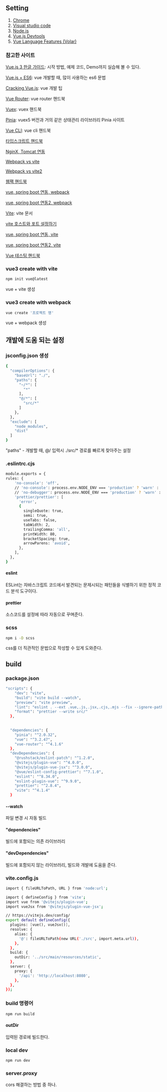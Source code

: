 ## Setting

1. [Chrome](https://www.google.com/intl/ko_kr/chrome/)
2. [Visual studio code](https://code.visualstudio.com/download)
3. [Node.js](https://nodejs.org/ko/download)
4. [Vue.js Devtools](https://chrome.google.com/webstore/search/vue.js%20devtools)
5. [Vue Language Features (Volar)](https://marketplace.visualstudio.com/items?itemName=Vue.volar)

### 참고한 사이트

[Vue.js 3 한글 가이드](https://v3-docs.vuejs-korea.org/guide/quick-start.html#creating-a-vue-application): 시작 방법, 예제 코드, Demo까지 실습해 볼 수 있다.

[Vue.js + ES6](https://joshua1988.github.io/es6-online-book/): vue 개발할 때, 많이 사용하는 es6 문법

[Cracking Vue.js](https://joshua1988.github.io/vue-camp/): vue 개발 팁

[Vue Router](https://v3.router.vuejs.org/kr/): vue router 핸드북

[Vuex](https://vuex.vuejs.org/): vuex 핸드북

[Pinia](https://pinia.vuejs.kr/): vuex5 버전과 거의 같은 상태관리 라이브러리 Pinia 사이트

[Vue CLI](https://cli.vuejs.org/): vue cli 핸드북

[타입스크립트 핸드북](https://joshua1988.github.io/ts/)

[NginX, Tomcat 연동](https://haengsin.tistory.com/114?category=900169)

[Webpack vs vite](https://hmk1022.tistory.com/m/entry/webpack%EA%B3%BC-vite)

[Webpack vs vite2](https://velog.io/@eamon3481/Vite-%EB%8A%94-Webpack%EC%9D%84-%EB%8C%80%EC%B2%B4-%EA%B0%80%EB%8A%A5%ED%95%A0%EA%B9%8C)

[웹팩 핸드북](https://joshua1988.github.io/webpack-guide/)

[vue, spring boot 연동, webpack](https://doozi0316.tistory.com/entry/Vuejs-Spring-Boot-MySQL-MyBatis-%EB%A7%9B%EC%A7%91-%EC%A7%80%EB%8F%84-%EB%A7%8C%EB%93%A4%EA%B8%B01-Spring-Boot-Vuejs-%EC%84%A4%EC%B9%98-%EB%B0%8F-%EC%97%B0%EB%8F%99%ED%95%98%EA%B8%B0)

[vue, spring boot 연동2, webpack](https://velog.io/@blessole/Vue.js-Spring-Boot-%ED%94%84%EB%A1%9C%EC%A0%9D%ED%8A%B8-%EC%97%B0%EB%8F%99-%EB%B6%84%EB%A6%AC%EB%90%9C-%ED%94%84%EB%A1%9C%EC%A0%9D%ED%8A%B8-%EC%97%B0%EB%8F%99%ED%95%98%EA%B8%B0)

[Vite](https://vitejs-kr.github.io/): vite 문서

[vite 호스트와 포트 설정하기](https://osg.kr/archives/648)

[vue, spring boot 연동, vite](https://velog.io/@wooryung/Spring-Boot%EC%99%80-Vue.js-%EC%97%B0%EB%8F%99%ED%95%98%EA%B8%B0)

[vue, spring boot 연동2, vite](https://nyximos.tistory.com/112)

[Vue 테스팅 핸드북](https://lmiller1990.github.io/vue-testing-handbook/ko/)

### vue3 create with vite

```sh
npm init vue@latest
```

vue + vite 생성

### vue3 create with webpack

```sh
vue create '프로젝트 명'
```

vue + webpack 생성

## 개발에 도움 되는 설정

### jsconfig.json 생성

```sh
{
  "compilerOptions": {
    "baseUrl": "./",
    "paths": {
      "~/*": [
        "*"
      ],
      "@/*": [
        "src/*"
      ]
    },
  },
  "exclude": [
    "node_modules",
    "dist"
  ]
}
```

"paths" - 개발할 때, @/ 입력시 ./src/* 경로를 빠르게 찾아주는 설정

### .eslintrc.cjs

```sh
module.exports = {
rules: {
    'no-console': 'off',
    // 'no-console': process.env.NODE_ENV === 'production' ? 'warn' : 'off',
    // 'no-debugger': process.env.NODE_ENV === 'production' ? 'warn' : 'off',
    'prettier/prettier': [
      'error',
      {
        singleQuote: true,
        semi: true,
        useTabs: false,
        tabWidth: 2,
        trailingComma: 'all',
        printWidth: 80,
        bracketSpacing: true,
        arrowParens: 'avoid',
      },
    ],
  },
}
```

#### eslint 

ESLint는 자바스크립트 코드에서 발견되는 문제시되는 패턴들을 식별하기 위한 정적 코드 분석 도구이다. 

#### prettier

소스코드를 설정에 따라 자동으로 꾸며준다.

### scss

```sh
npm i -D scss
```

css를 더 직관적인 문법으로 작성할 수 있게 도와준다.

## build

### package.json

```sh
"scripts": {
    "dev": "vite",
    "build": "vite build --watch",
    "preview": "vite preview",
    "lint": "eslint . --ext .vue,.js,.jsx,.cjs,.mjs --fix --ignore-path .gitignore",
    "format": "prettier --write src/"
  },
  
  
  "dependencies": {
    "pinia": "^2.0.32",
    "vue": "^3.2.47",
    "vue-router": "^4.1.6"
  },
  "devDependencies": {
    "@rushstack/eslint-patch": "^1.2.0",
    "@vitejs/plugin-vue": "^4.0.0",
    "@vitejs/plugin-vue-jsx": "^3.0.0",
    "@vue/eslint-config-prettier": "^7.1.0",
    "eslint": "^8.34.0",
    "eslint-plugin-vue": "^9.9.0",
    "prettier": "^2.8.4",
    "vite": "^4.1.4"
  }
```

#### --watch

파일 변경 시 자동 빌드

#### "dependencies"

빌드에 포함되는 의존 라이브러리

#### "devDependencies"

빌드에 포함되지 않는 라이브러리, 빌드와 개발에 도움을 준다.

### vite.config.js

```sh
import { fileURLToPath, URL } from 'node:url';

import { defineConfig } from 'vite';
import vue from '@vitejs/plugin-vue';
import vueJsx from '@vitejs/plugin-vue-jsx';

// https://vitejs.dev/config/
export default defineConfig({
  plugins: [vue(), vueJsx()],
  resolve: {
    alias: {
      '@': fileURLToPath(new URL('./src', import.meta.url)),
    },
  },
  build: {
    outDir: '../src/main/resources/static',
  },
  server: {
    proxy: {
      '/api': 'http://localhost:8080',
    },
  },
});
```

### build 명령어

```sh
npm run build
```

#### outDir

입력된 경로에 빌드한다.

### local dev 

```sh
npm run dev
```

### server.proxy
cors 해결하는 방법 중 하나.


